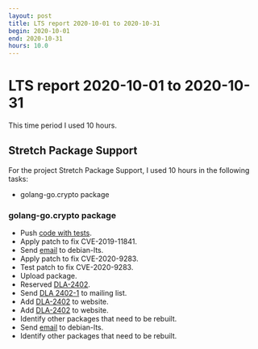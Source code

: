 ```yaml
---
layout: post
title: LTS report 2020-10-01 to 2020-10-31
begin: 2020-10-01
end: 2020-10-31
hours: 10.0
---
```


# LTS report 2020-10-01 to 2020-10-31

This time period I used 10 hours.

## Stretch Package Support
For the project Stretch Package Support, I used 10 hours in the following tasks:

* golang-go.crypto package

### golang-go.crypto package
* Push [code with tests](https://salsa.debian.org/bam/golang-go.crypto/-/tree/CVE-2019-11841).
* Apply patch to fix CVE-2019-11841.
* Send [email](https://lists.debian.org/debian-lts/2020/10/msg00012.html) to debian-lts.
* Apply patch to fix CVE-2020-9283.
* Test patch to fix CVE-2020-9283.
* Upload package.
* Reserved [DLA-2402](https://salsa.debian.org/security-tracker-team/security-tracker/-/commit/21d5df45fbe285f1a155d09cd7a232cd386062bc).
* Send [DLA 2402-1](https://lists.debian.org/debian-lts-announce/2020/10/msg00014.html) to mailing list.
* Add [DLA-2402](https://salsa.debian.org/webmaster-team/webwml/-/merge_requests/515) to website.
* Add [DLA-2402](https://salsa.debian.org/webmaster-team/webwml/-/merge_requests/557) to website.
* Identify other packages that need to be rebuilt.
* Send [email](https://lists.debian.org/debian-lts/2020/10/msg00035.html) to debian-lts.
* Identify other packages that need to be rebuilt.



